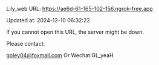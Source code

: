 Lily_web URL: https://ae6d-61-165-102-156.ngrok-free.app

Updated at: 2024-12-10 06:32:22

If you cannot open this URL, the server might be down.

Please contact: 

goley04@foxmail.com Or Wechat:GL_yeaH